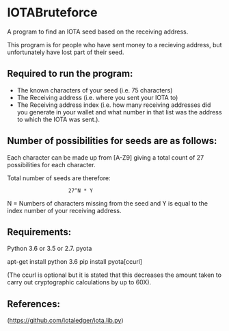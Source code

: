# IOTABruteforce

A program to find an IOTA seed based on the receiving address. 

This program is for people who have sent money to a recieving address, but unfortunately have lost part of their seed. 

## Required to run the program:

- The known characters of your seed (i.e. 75 characters) 
- The Receiving address (i.e. where you sent your IOTA to)
- The Receiving address index (i.e. how many receiving addresses did you generate in your wallet and what number in that list was the address to which the IOTA was sent.). 



## Number of possibilities for seeds are as follows: 

Each character can be made up from [A-Z9] giving a total count of 27 possibilities for each character. 

Total number of seeds are therefore:

                        27^N * Y

N = Numbers of characters missing from the seed and 
Y is equal to the index number of your receiving address. 



## Requirements: 
Python 3.6 or 3.5 or 2.7.
pyota 

apt-get install python 3.6 
pip install pyota[ccurl] 

(The ccurl is optional but it is stated that this decreases the amount taken to carry out cryptographic calculations by up to 60X). 


## References: 


(https://github.com/iotaledger/iota.lib.py)


